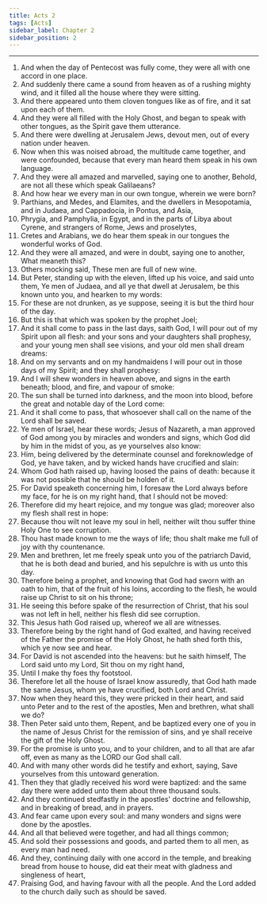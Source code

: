 ```yaml
---
title: Acts 2
tags: [Acts]
sidebar_label: Chapter 2
sidebar_position: 2
---
```


---
1. And when the day of Pentecost was fully come, they were all with one accord in one place.
2. And suddenly there came a sound from heaven as of a rushing mighty wind, and it filled all the house where they were sitting.
3. And there appeared unto them cloven tongues like as of fire, and it sat upon each of them.
4. And they were all filled with the Holy Ghost, and began to speak with other tongues, as the Spirit gave them utterance.
5. And there were dwelling at Jerusalem Jews, devout men, out of every nation under heaven.
6. Now when this was noised abroad, the multitude came together, and were confounded, because that every man heard them speak in his own language.
7. And they were all amazed and marvelled, saying one to another, Behold, are not all these which speak Galilaeans?
8. And how hear we every man in our own tongue, wherein we were born?
9. Parthians, and Medes, and Elamites, and the dwellers in Mesopotamia, and in Judaea, and Cappadocia, in Pontus, and Asia,
10. Phrygia, and Pamphylia, in Egypt, and in the parts of Libya about Cyrene, and strangers of Rome, Jews and proselytes,
11. Cretes and Arabians, we do hear them speak in our tongues the wonderful works of God.
12. And they were all amazed, and were in doubt, saying one to another, What meaneth this?
13. Others mocking said, These men are full of new wine.
14. But Peter, standing up with the eleven, lifted up his voice, and said unto them, Ye men of Judaea, and all ye that dwell at Jerusalem, be this known unto you, and hearken to my words:
15. For these are not drunken, as ye suppose, seeing it is but the third hour of the day.
16. But this is that which was spoken by the prophet Joel;
17. And it shall come to pass in the last days, saith God, I will pour out of my Spirit upon all flesh: and your sons and your daughters shall prophesy, and your young men shall see visions, and your old men shall dream dreams:
18. And on my servants and on my handmaidens I will pour out in those days of my Spirit; and they shall prophesy:
19. And I will shew wonders in heaven above, and signs in the earth beneath; blood, and fire, and vapour of smoke:
20. The sun shall be turned into darkness, and the moon into blood, before the great and notable day of the Lord come:
21. And it shall come to pass, that whosoever shall call on the name of the Lord shall be saved.
22. Ye men of Israel, hear these words; Jesus of Nazareth, a man approved of God among you by miracles and wonders and signs, which God did by him in the midst of you, as ye yourselves also know:
23. Him, being delivered by the determinate counsel and foreknowledge of God, ye have taken, and by wicked hands have crucified and slain:
24. Whom God hath raised up, having loosed the pains of death: because it was not possible that he should be holden of it.
25. For David speaketh concerning him, I foresaw the Lord always before my face, for he is on my right hand, that I should not be moved:
26. Therefore did my heart rejoice, and my tongue was glad; moreover also my flesh shall rest in hope:
27. Because thou wilt not leave my soul in hell, neither wilt thou suffer thine Holy One to see corruption.
28. Thou hast made known to me the ways of life; thou shalt make me full of joy with thy countenance.
29. Men and brethren, let me freely speak unto you of the patriarch David, that he is both dead and buried, and his sepulchre is with us unto this day.
30. Therefore being a prophet, and knowing that God had sworn with an oath to him, that of the fruit of his loins, according to the flesh, he would raise up Christ to sit on his throne;
31. He seeing this before spake of the resurrection of Christ, that his soul was not left in hell, neither his flesh did see corruption.
32. This Jesus hath God raised up, whereof we all are witnesses.
33. Therefore being by the right hand of God exalted, and having received of the Father the promise of the Holy Ghost, he hath shed forth this, which ye now see and hear.
34. For David is not ascended into the heavens: but he saith himself, The Lord said unto my Lord, Sit thou on my right hand,
35. Until I make thy foes thy footstool.
36. Therefore let all the house of Israel know assuredly, that God hath made the same Jesus, whom ye have crucified, both Lord and Christ.
37. Now when they heard this, they were pricked in their heart, and said unto Peter and to the rest of the apostles, Men and brethren, what shall we do?
38. Then Peter said unto them, Repent, and be baptized every one of you in the name of Jesus Christ for the remission of sins, and ye shall receive the gift of the Holy Ghost.
39. For the promise is unto you, and to your children, and to all that are afar off, even as many as the LORD our God shall call.
40. And with many other words did he testify and exhort, saying, Save yourselves from this untoward generation.
41. Then they that gladly received his word were baptized: and the same day there were added unto them about three thousand souls.
42. And they continued stedfastly in the apostles' doctrine and fellowship, and in breaking of bread, and in prayers.
43. And fear came upon every soul: and many wonders and signs were done by the apostles.
44. And all that believed were together, and had all things common;
45. And sold their possessions and goods, and parted them to all men, as every man had need.
46. And they, continuing daily with one accord in the temple, and breaking bread from house to house, did eat their meat with gladness and singleness of heart,
47. Praising God, and having favour with all the people. And the Lord added to the church daily such as should be saved.